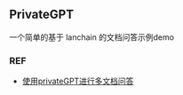 
## PrivateGPT

一个简单的基于 lanchain 的文档问答示例demo



### REF

- [使用privateGPT进行多文档问答](https://github.com/ymcui/Chinese-LLaMA-Alpaca/wiki/%E4%BD%BF%E7%94%A8privateGPT%E8%BF%9B%E8%A1%8C%E5%A4%9A%E6%96%87%E6%A1%A3%E9%97%AE%E7%AD%94)
